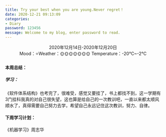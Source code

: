 ```yaml
---
title: Try your best when you are young.Never regret！
date: 2020-12-21 09:13:09
categories:
- Diary
password: 123456
message: Welcome to my blog, enter password to read.
---
```


<center>2020年12月14日-2020年12月20日</center>

<center>Mood：⭐Weather：🌞🌞🌞🌞🌞🌞🌞	Temperature：-20℃~-2℃</center>

<!-- more -->

#### 本周总结：

##### 学习：

《软件体系结构》也考完了，很难受，感觉又要挂了，书上都找不到，这一学期有3门挂科我真的对自己很失望，这也算是给自己的一次教训吧，一直以来都太顺风顺水了，真得需要自己努力去学，希望自己永远记住这次教训，努力、自律。

#### 下周学习计划：

《机器学习》周志华

